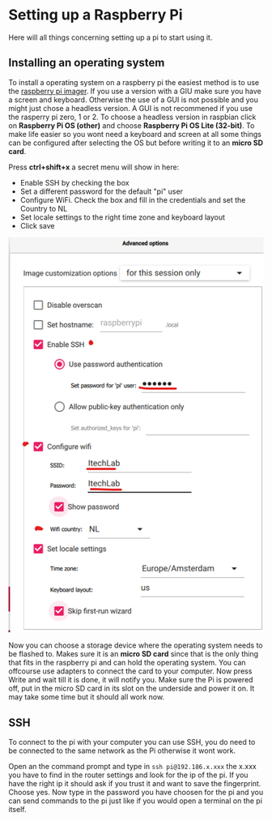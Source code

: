 # Setting up a Raspberry Pi

Here will all things concerning setting up a pi to start using it.

## Installing an operating system

To install a operating system on a raspberry pi the easiest method is to use the [raspberry pi imager](https://www.raspberrypi.com/software/).
If you use a version with a GIU make sure you have a screen and keyboard. Otherwise the use of a GUI is not possible and you might just chose a headless version.
A GUI is not recommened if you use the rasperry pi zero, 1 or 2. To choose a headless version in raspbian click on **Raspberry Pi OS (other)** and choose **Raspberry Pi OS Lite (32-bit)**. To make life easier so you wont need a keyboard and screen at all some things can be configured after selecting the OS but before writing it to an **micro SD card**.

Press **ctrl+shift+x** a secret menu will show in here:
- Enable SSH by checking the box
- Set a different password for the default "pi" user
- Configure WiFi. Check the box and fill in the credentials and set the Country to NL
- Set locale settings to the right time zone and keyboard layout
- Click save

<img src="https://github.com/utwente-interaction-lab/MQTT-Communication/blob/main/Images%20Tutorial/PiImagerChanges.png" width="600">

Now you can choose a storage device where the operating system needs to be flashed to. Makes sure it is an **micro SD card** since that is the only thing that fits in the raspberry pi and can hold the operating system. You can offcourse use adapters to connect the card to your computer.
Now press Write and wait till it is done, it will notify you.
Make sure the Pi is powered off, put in the micro SD card in its slot on the underside and power it on.
It may take some time but it should all work now.

## SSH

To connect to the pi with your computer you can use SSH, you do need to be connected to the same network as the Pi otherwise it wont work.

Open an the command prompt and type in ```ssh pi@192.186.x.xxx``` the x.xxx you have to find in the router settings and look for the ip of the pi.
If you have the right ip it should ask if you trust it and want to save the fingerprint. Choose yes. Now type in the password you have choosen for the pi and you can send commands to the pi just like if you would open a terminal on the pi itself.
